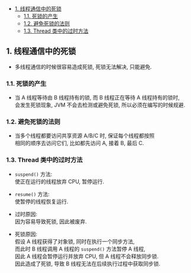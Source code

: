 <!-- TOC -->

- [1. 线程通信中的死锁](#1-线程通信中的死锁)
  - [1.1. 死锁的产生](#11-死锁的产生)
  - [1.2. 避免死锁的法则](#12-避免死锁的法则)
  - [1.3. Thread 类中的过时方法](#13-thread-类中的过时方法)

<!-- /TOC -->

## 1. 线程通信中的死锁
- 多线程通信的时候很容易造成死锁, 死锁无法解决, 只能避免.

### 1.1. 死锁的产生  
- 当 A 线程等待由 B 线程持有的锁, 而 B 线程正在等待 A 线程持有的锁时,  
  会发生死锁现象, JVM 不会去检测或避免死锁, 所以必须在编写的时候规避.

### 1.2. 避免死锁的法则  
- 当多个线程都要访问共享资源 A/B/C 时, 保证每个线程都按照  
  相同的顺序去访问它们, 比如都先访问 A, 接着 B, 最后 C.

### 1.3. Thread 类中的过时方法
- `suspend()` 方法:  
  使正在运行的线程放弃 CPU, 暂停运行.

- `resume()` 方法:  
  使暂停的线程恢复运行.

- 过时原因:  
  因为容易导致死锁, 因此被废弃.

- 死锁原因:  
  假设 A 线程获得了对象锁, 同时在执行一个同步方法,  
  而此时 B 线程调用 A 线程的 `suspend()` 方法暂停 A 线程,  
  因此 A 线程会暂停运行并放弃 CPU, 但 A 线程不会释放同步锁.  
  因此造成了死锁, 导致 B 线程无法在后续执行过程中获取同步锁.  
